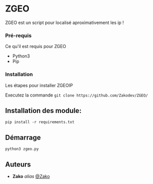 # ZGEO

ZGEO est un script pour localisé aproximativement les ip !

### Pré-requis

Ce qu'il est requis pour ZGEO

- Python3
- Pip

### Installation

Les étapes pour installer ZGEOIP


Executez la commande ``git clone https://github.com/Zakodev/ZGEO/``

## Installation des module: 

``pip install -r requirements.txt``

## Démarrage

``python3 zgeo.py``

## Auteurs
* **Zako** _alias_ [@Zako](https://github.com/Zakodev)
